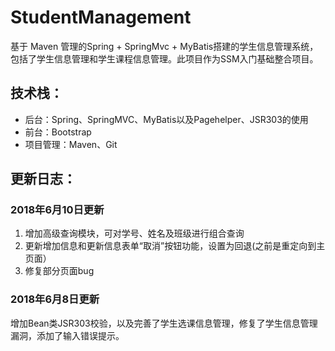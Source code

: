 # StudentManagement
基于 Maven 管理的Spring + SpringMvc + MyBatis搭建的学生信息管理系统，包括了学生信息管理和学生课程信息管理。此项目作为SSM入门基础整合项目。

## 技术栈：
 - 后台：Spring、SpringMVC、MyBatis以及Pagehelper、JSR303的使用
 - 前台：Bootstrap
 - 项目管理：Maven、Git

## 更新日志：
### 2018年6月10日更新
 1. 增加高级查询模块，可对学号、姓名及班级进行组合查询
 2. 更新增加信息和更新信息表单“取消”按钮功能，设置为回退(之前是重定向到主页面）
 3. 修复部分页面bug
 
### 2018年6月8日更新
 增加Bean类JSR303校验，以及完善了学生选课信息管理，修复了学生信息管理漏洞，添加了输入错误提示。
